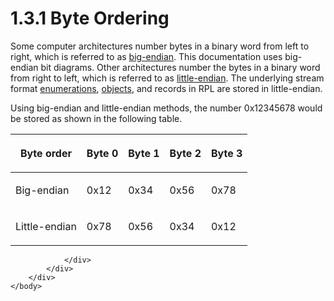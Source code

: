 <html dir="LTR" xmlns:mshelp="http://msdn.microsoft.com/mshelp" xmlns:ddue="http://ddue.schemas.microsoft.com/authoring/2003/5" xmlns:xlink="http://www.w3.org/1999/xlink" xmlns:tool="http://www.microsoft.com/tooltip">
    <head>
        <meta http-equiv="Content-Type" content="text/html; CHARSET=utf-8"></meta>
        <meta name="save" content="history"></meta>
        <title>1.3.1 Byte Ordering</title>
        <xml>
            <mshelp:toctitle title="1.3.1 Byte Ordering"></mshelp:toctitle>
            <mshelp:rltitle title="[MS-RPL]: Byte Ordering"></mshelp:rltitle>
            <mshelp:keyword index="A" term="348aaf17-7f3a-4ece-b90d-9451317fabe1"></mshelp:keyword>
            <mshelp:attr name="DCSext.ContentType" value="open specification"></mshelp:attr>
            <mshelp:attr name="AssetID" value="348aaf17-7f3a-4ece-b90d-9451317fabe1"></mshelp:attr>
            <mshelp:attr name="TopicType" value="kbRef"></mshelp:attr>
            <mshelp:attr name="DCSext.Title" value="[MS-RPL]: Byte Ordering" />
        </xml>
    </head>
    <body>
        <div id="header">
            <h1 class="heading">1.3.1 Byte Ordering</h1>
        </div>
        <div id="mainSection">
            <div id="mainBody">
                <div id="allHistory" class="saveHistory"></div>
                <div id="sectionSection0" class="section" name="collapseableSection">
                    

<p>Some computer architectures number bytes in a binary word
from left to right, which is referred to as <a href="75ae48f7-746b-4b41-919c-6699fa28b3ef.md#gt_6f6f9e8e-5966-4727-8527-7e02fb864e7e">big-endian</a>. This
documentation uses big-endian bit diagrams. Other architectures number the
bytes in a binary word from right to left, which is referred to as <a href="75ae48f7-746b-4b41-919c-6699fa28b3ef.md#gt_079478cb-f4c5-4ce5-b72b-2144da5d2ce7">little-endian</a>. The
underlying stream format <a href="75ae48f7-746b-4b41-919c-6699fa28b3ef.md#gt_846463b5-421c-4d6b-8d82-79d44db666fa">enumerations</a>,
<a href="75ae48f7-746b-4b41-919c-6699fa28b3ef.md#gt_8bb43a65-7a8c-4585-a7ed-23044772f8ca">objects</a>, and records in
RPL are stored in little-endian.</p>

<p>Using big-endian and little-endian methods, the number
0x12345678 would be stored as shown in the following table.</p>

<table>
 <thead>
  <tr>
   <th>
   <p>Byte order</p>
   </th>
   <th>
   <p>Byte 0</p>
   </th>
   <th>
   <p>Byte 1</p>
   </th>
   <th>
   <p>Byte 2</p>
   </th>
   <th>
   <p>Byte 3</p>
   </th>
  </tr>
 </thead>
 <tr>
  <td>
  <p>Big-endian</p>
  </td>
  <td>
  <p>0x12</p>
  </td>
  <td>
  <p>0x34</p>
  </td>
  <td>
  <p>0x56</p>
  </td>
  <td>
  <p>0x78</p>
  </td>
 </tr>
 <tr>
  <td>
  <p>Little-endian</p>
  </td>
  <td>
  <p>0x78</p>
  </td>
  <td>
  <p>0x56</p>
  </td>
  <td>
  <p>0x34</p>
  </td>
  <td>
  <p>0x12</p>
  </td>
 </tr>
</table>

<p> </p>


                </div>
            </div>
        </div>
    </body>
</html>